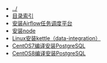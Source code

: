 
[@id]: _sidebar.md 
[@title]: installation
[@location]: docs/installation/_sidebar.md
[@author]: leity
[@date]: 2022-04-20

* [../](README.md)
* [目录索引](installation/README.md)
* [安装Airflow任务调度平台](installation/20210906-01.md)
* [安装node](installation/20211212-01.md)
* [Linux安装kettle（data-integration）](installation/20211213-01.md)
* [CentOS7编译安装PostgreSQL](installation/20211214-01.md)
* [CentOS8编译安装PostgreSQL](installation/20211216-01.md)
